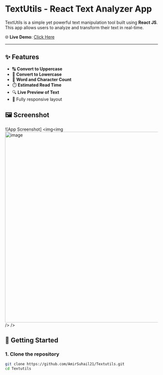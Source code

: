 # TextUtils - React Text Analyzer App

TextUtils is a simple yet powerful text manipulation tool built using **React JS**. This app allows users to analyze and transform their text in real-time.


🌐 **Live Demo**: [Click Here](https://amirsuhail21.github.io/TextUtils/)

---

## ✨ Features
- 🔠 **Convert to Uppercase**
- 🔡 **Convert to Lowercase**
- 🔢 **Word and Character Count**
- ⏱️ **Estimated Read Time**
- 🔍 **Live Preview of Text**
- 📱 Fully responsive layout

## 🖼️ Screenshot

![App Screenshot]
<img<img <img width="1365" height="628" alt="image" src="https://github.com/user-attachments/assets/96d14fa4-72d4-4be5-9a8e-f10e39a0e174" />
 />
/>


## 🚀 Getting Started

### 1. Clone the repository
```bash
git clone https://github.com/AmirSuhail21/Textutils.git
cd Textutils
